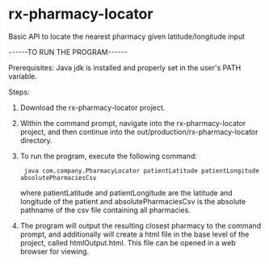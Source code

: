 # rx-pharmacy-locator
Basic API to locate the nearest pharmacy given latitude/longitude input

------TO RUN THE PROGRAM------

Prerequisites: Java jdk is installed and properly set in the user's PATH variable.

Steps:
1. Download the rx-pharmacy-locator project.
2. Within the command prompt, navigate into the rx-pharmacy-locator project, and then continue into the out/production/rx-pharmacy-locator directory.
3. To run the program, execute the following command:
   
        java com.company.PharmacyLocator patientLatitude patientLongitude absolutePharmaciesCsv
   
   where patientLatitude and patientLongitude are the latitude and longitude of the patient and absolutePharmaciesCsv is the absolute pathname of the csv file containing all          pharmacies.
4. The program will output the resulting closest pharmacy to the command prompt, and additionally will create a html file in the base level of the project, called htmlOutput.html.    This file can be opened in a web browser for viewing.

